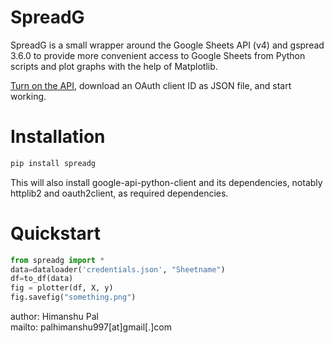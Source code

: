 # SpreadG
 SpreadG is a small wrapper around the Google Sheets API (v4) and gspread 3.6.0 to provide more convenient access to Google Sheets from Python scripts and plot graphs with the help of Matplotlib.

<a href='https://developers.google.com/sheets/api/quickstart/python#step_1_turn_on_the_api_name'>Turn on the API</a>, download an OAuth client ID as JSON file, and start working.

# Installation
```bash
pip install spreadg
```
This will also install google-api-python-client and its dependencies, notably httplib2 and oauth2client, as required dependencies.

# Quickstart
```python
from spreadg import *
data=dataloader('credentials.json', "Sheetname")
df=to_df(data)
fig = plotter(df, X, y)
fig.savefig("something.png")
```

author: Himanshu Pal<br>
mailto: palhimanshu997[at]gmail[.]com